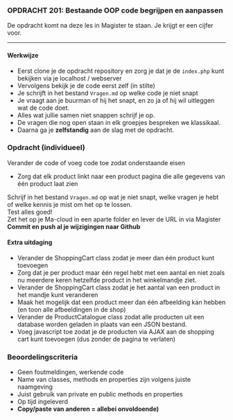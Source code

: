### OPDRACHT 201: Bestaande OOP code begrijpen en aanpassen 

De opdracht komt na deze les in Magister te staan. Je krijgt er een cijfer voor.

---
#### Werkwijze
* Eerst clone je de opdracht repository en zorg je dat je de `index.php` kunt bekijken via je localhost / webserver
* Vervolgens bekijk je de code eerst zelf (in stilte) 
* Je schrijft in het bestand `Vragen.md` op welke code je niet snapt
* Je vraagt aan je buurman of hij het snapt, en zo ja of hij wil uitleggen wat de code doet.
* Alles wat jullie samen niet snappen schrijf je op.
* De vragen die nog open staan in elk groepjes bespreken we klassikaal.
* Daarna ga je **zelfstandig** aan de slag met de opdracht.

### Opdracht (individueel)

Verander de code of voeg code toe zodat onderstaande eisen

<!-- - Voeg zelf een aantal producten toe aan de catalogus. -->
<!-- - Zorg dat de afbeeldingen van de producten worden getoond op de productpagina -->
<!-- - Laat de prijs zien op de productpagina EN in het winkelmandje -->
<!-- - Het winkelmandje moet ook de afbeeldingen en de prijzen tonen -->
<!-- - Het winkelmandje laat onderaan het totaalbedrag zien voor alle producten die er in zitten -->
<!-- - Zorg dat het winkelmandje met het aanroepen van één method kan leegmaken, voeg ook een knop toe aan het winkelmandje hiervoor. -->
- Zorg dat elk product linkt naar een product pagina die alle gegevens van één product laat zien 

Schrijf in het bestand `Vragen.md` op wat je niet snapt, welke vragen je hebt of welke kennis je mist om het op te lossen.  
Test alles goed!  
Zet het op je Ma-cloud in een aparte folder en lever de URL in via Magister  
**Commit en push al je wijzigingen naar Github**


#### Extra uitdaging
- Verander de ShoppingCart class zodat je meer dan één product kunt toevoegen
- Zorg dat je per product maar één regel hebt met een aantal en niet zoals nu meerdere keren hetzelfde product in het winkelmandje ziet.
- Verander de ShoppingCart class zodat je het aantal van een product in het mandje kunt veranderen
- Maak het mogelijk dat een product meer dan één afbeelding kan hebben (en toon alle afbeeldingen in de shop)
- Verander de ProductCatalogue class zodat alle producten uit een database worden geladen in plaats van een JSON bestand.
- Voeg javascript toe zodat je de producten via AJAX aan de shopping cart kunt toevoegen (dus zonder de pagina te verlaten) 

### Beoordelingscriteria
- Geen foutmeldingen, werkende code
- Name van classes, methods en properties zijn volgens juiste naamgeving
- Juist gebruik van private en public methods en properties
- Op tijd ingeleverd
- **Copy/paste van anderen = allebei onvoldoende)** 